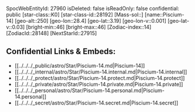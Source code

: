 ﻿---
location: [3.19,28.4,250]
type: Star
tags:
- astro/Star

---
SpocWebEntityId: 27960
isDeleted: false
isReadOnly: false
confidential: public
[star-class::K0]
[star-class-id::28192]
[Mass-sol::]
[name::Piscium-14]
[geo-alt::250]
[geo-lon::28.4]
[geo-lat::3.19]
[geo-lon-v::0.001]
[geo-lat-v::0.03]
[bright-min::46]
[bright-max::46]
[Zodiac-index::14]
[ZodiacId::28148]
[NextStarId::27915]



## Confidential Links & Embeds: 
- [[../../../_public/astro/Star/Piscium-14.md|Piscium-14]] 
- [[../../../_internal/astro/Star/Piscium-14.internal.md|Piscium-14.internal]] 
- [[../../../_protect/astro/Star/Piscium-14.protect.md|Piscium-14.protect]] 
- [[../../../_private/astro/Star/Piscium-14.private.md|Piscium-14.private]] 
- [[../../../_personal/astro/Star/Piscium-14.personal.md|Piscium-14.personal]] 
- [[../../../_secret/astro/Star/Piscium-14.secret.md|Piscium-14.secret]] 
